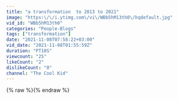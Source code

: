 ```yaml
---
title: "a transformation  to 2013 to 2021"
image: "https:\/\/i.ytimg.com\/vi\/WBb5hM13th0\/hqdefault.jpg"
vid_id: "WBb5hM13th0"
categories: "People-Blogs"
tags: ["transformation"]
date: "2021-11-08T07:58:22+03:00"
vid_date: "2021-11-08T01:55:59Z"
duration: "PT10S"
viewcount: "25"
likeCount: "2"
dislikeCount: "0"
channel: "The Cool Kid"
---
```

{% raw %}{% endraw %}
